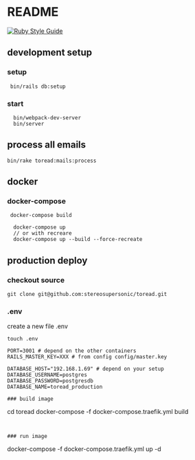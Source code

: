 # README

[![Ruby Style Guide](https://img.shields.io/badge/code_style-standard-brightgreen.svg)](https://github.com/testdouble/standard)

## development setup

### setup 

```
 bin/rails db:setup
```

### start 

``` 
  bin/webpack-dev-server
  bin/server

```


## process all emails

```
bin/rake toread:mails:process
```

## docker

### docker-compose

```
 docker-compose build
```

```
  docker-compose up
  // or with recreare
  docker-compose up --build --force-recreate
```

## production deploy

### checkout source

```
git clone git@github.com:stereosupersonic/toread.git
```

### .env 

create a new file .env

```
touch .env
```

```
PORT=3001 # depend on the other containers
RAILS_MASTER_KEY=XXX # from config config/master.key

DATABASE_HOST="192.168.1.69" # depend on your setup
DATABASE_USERNAME=postgres
DATABASE_PASSWORD=postgresdb
DATABASE_NAME=toread_production

### build image

```
cd toread
docker-compose -f docker-compose.traefik.yml build
```


### run image

```
docker-compose -f docker-compose.traefik.yml up -d
```
